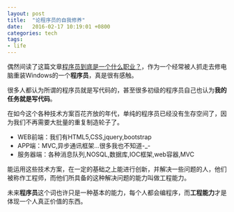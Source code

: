 ```yaml
---
layout: post
title:  "论程序员的自我修养"
date:   2016-02-17 10:19:01 +0800
categories: tech
tags:
- life
---
```


偶然间读了这篇文章[程序员到底是一个什么职业？]，作为一个经常被人抓走去修电脑重装Windows的一个**程序员**，真是很有感触。

很多人都认为所谓的程序员就是写代码的，甚至很多初级的程序员自己也认为**我的任务就是写代码**。

在如今这个各种技术方案百花齐放的年代，单纯的程序员已经没有生存空间了，因为我们不再需要大批量的重复制造轮子了。

- WEB前端：我们有HTML5,CSS,jquery,bootstrap
- APP端：MVC,异步通讯框架...很多我也不知道-_-
- 服务器端：各种消息队列,NOSQL,数据库,IOC框架,web容器,MVC

能运用这些技术方案，在一定的基础之上能进行创新，并解决一些问题的人，他们被称作工程师，而他们所具备的这种解决问题的能力叫做工程能力。

未来**程序员**这个词也许只是一种基本的能力，每个人都会编程序，而**工程能力**才是体现一个人真正价值的东西。



[程序员到底是一个什么职业？]: http://www.admin10000.com/document/7009.html